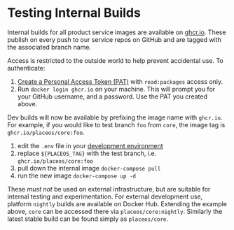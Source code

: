 # Testing Internal Builds

Internal builds for all product service images are available on [ghcr.io](http://ghcr.io/). These publish on every push to our service repos on GitHub and are tagged with the associated branch name.

Access is restricted to the outside world to help prevent accidental use. To authenticate:

1. [Create a Personal Access Token (PAT)](https://docs.github.com/en/github/authenticating-to-github/creating-a-personal-access-token) with `read:packages` access only.
2. Run `docker login ghcr.io` on your machine. This will prompt you for your GitHub username, and a password. Use the PAT you created above.

Dev builds will now be available by prefixing the image name with `ghcr.io`. For example, if you would like to test branch `foo` from `core`, the image tag is `ghcr.io/placeos/core:foo`.

1. edit the `.env` file in your [development environment](https://github.com/place-labs/partner-environment/blob/master/.env)
2. replace `${PLACEOS_TAG}` with the test branch, i.e. `ghcr.io/placeos/core:foo`
3. pull down the internal image `docker-compose pull`
4. run the new image `docker-compose up -d`



These _must not_ be used on external infrastructure, but are suitable for internal testing and experimentation. For external development use, platform `nightly` builds are available on Docker Hub. Extending the example above, `core` can be accessed there via `placeos/core:nightly`. Similarly the latest stable build can be found simply as `placeos/core`.
